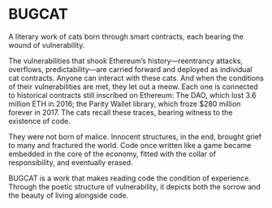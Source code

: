 # BUGCAT

A literary work of cats born through smart contracts, each bearing the wound of vulnerability.

The vulnerabilities that shook Ethereum’s history—reentrancy attacks, overflows, predictability—are carried forward and deployed as individual cat contracts. Anyone can interact with these cats. And when the conditions of their vulnerabilities are met, they let out a meow. Each one is connected to historical contracts still inscribed on Ethereum: The DAO, which lost 3.6 million ETH in 2016; the Parity Wallet library, which froze $280 million forever in 2017. The cats recall these traces, bearing witness to the existence of code.

They were not born of malice. Innocent structures, in the end, brought grief to many and fractured the world. Code once written like a game became embedded in the core of the economy, fitted with the collar of responsibility, and eventually erased.

BUGCAT is a work that makes reading code the condition of experience. Through the poetic structure of vulnerability, it depicts both the sorrow and the beauty of living alongside code.
